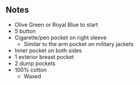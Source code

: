 ## Notes
- Olive Green or Royal Blue to start
- 5 button
- Cigarette/pen pocket on right sleeve
	- Similar to the arm pocket on military jackets
- Inner pocket on both sides
- 1 exterior breast pocket
- 2 dump pockets
- 100% cotton
	- Waxed